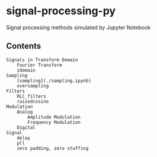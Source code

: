 # signal-processing-py
Signal processing methods simulated by Jupyter Notebook

## Contents 

    Signals in Transform Domain
        Fourier Transform
        zdomain
    Sampling
        [sampling](./sampling.ipynb)
        oversampling
    Filters
        RLC_filters
        raisedcosine
    Modulation
        Analog
            Amplitude Modulation
            Frequency Modulation
        Digital
    Signal
        delay
        pll
        zero padding, zero stuffing
